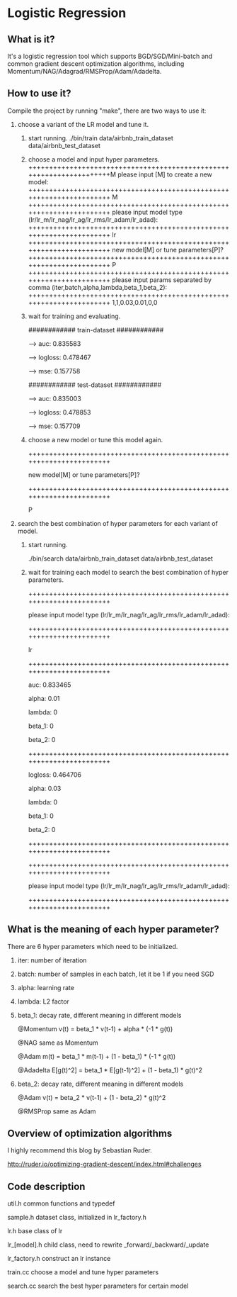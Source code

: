 # Logistic Regression

What is it?
----------------------------------------------------------------------
It's a logistic regression tool which supports BGD/SGD/Mini-batch and common gradient descent
optimization algorithms, including Momentum/NAG/Adagrad/RMSProp/Adam/Adadelta.


How to use it?
----------------------------------------------------------------------
Compile the project by running "make", there are two ways to use it:

1.  choose a variant of the LR model and tune it.

    1)  start running.
        ./bin/train data/airbnb_train_dataset data/airbnb_test_dataset

    2)  choose a model and input hyper parameters.
        +++++++++++++++++++++++++++++++++++++++++++++++++++++++++++++++++++++M
        please input [M] to create a new model:
        +++++++++++++++++++++++++++++++++++++++++++++++++++++++++++++++++++++
        M
        +++++++++++++++++++++++++++++++++++++++++++++++++++++++++++++++++++++
        please input model type (lr/lr_m/lr_nag/lr_ag/lr_rms/lr_adam/lr_adad):
        +++++++++++++++++++++++++++++++++++++++++++++++++++++++++++++++++++++
        lr
        +++++++++++++++++++++++++++++++++++++++++++++++++++++++++++++++++++++
        new model[M] or tune parameters[P]?
        +++++++++++++++++++++++++++++++++++++++++++++++++++++++++++++++++++++
        P
        +++++++++++++++++++++++++++++++++++++++++++++++++++++++++++++++++++++
        please input params separated by comma (iter,batch,alpha,lambda,beta_1,beta_2):
        +++++++++++++++++++++++++++++++++++++++++++++++++++++++++++++++++++++
        1,1,0.03,0.01,0,0

    3)  wait for training and evaluating.

        ############ train-dataset ############

          --> auc: 0.835583

          --> logloss: 0.478467

          --> mse: 0.157758

        ############ test-dataset ############

          --> auc: 0.835003

          --> logloss: 0.478853

          --> mse: 0.157709

    4)  choose a new model or tune this model again.

        +++++++++++++++++++++++++++++++++++++++++++++++++++++++++++++++++++++

        new model[M] or tune parameters[P]?

        +++++++++++++++++++++++++++++++++++++++++++++++++++++++++++++++++++++

        P

2.  search the best combination of hyper parameters for each variant of model.

    1)  start running.

        ./bin/search data/airbnb_train_dataset data/airbnb_test_dataset

    2)  wait for training each model to search the best combination of hyper parameters.

        +++++++++++++++++++++++++++++++++++++++++++++++++++++++++++++++++++++

        please input model type (lr/lr_m/lr_nag/lr_ag/lr_rms/lr_adam/lr_adad):

        +++++++++++++++++++++++++++++++++++++++++++++++++++++++++++++++++++++

        lr

        +++++++++++++++++++++++++++++++++++++++++++++++++++++++++++++++++++++

        auc: 0.833465

        alpha: 0.01

        lambda: 0

        beta_1: 0

        beta_2: 0

        +++++++++++++++++++++++++++++++++++++++++++++++++++++++++++++++++++++

        logloss: 0.464706

        alpha: 0.03

        lambda: 0

        beta_1: 0

        beta_2: 0

        +++++++++++++++++++++++++++++++++++++++++++++++++++++++++++++++++++++

        +++++++++++++++++++++++++++++++++++++++++++++++++++++++++++++++++++++

        please input model type (lr/lr_m/lr_nag/lr_ag/lr_rms/lr_adam/lr_adad):

        +++++++++++++++++++++++++++++++++++++++++++++++++++++++++++++++++++++


What is the meaning of each hyper parameter?
----------------------------------------------------------------------
There are 6 hyper parameters which need to be initialized.

1.  iter:     number of iteration

2.  batch:    number of samples in each batch, let it be 1 if you need SGD

3.  alpha:    learning rate

4.  lambda:   L2 factor

5.  beta_1:   decay rate, different meaning in different models

    @Momentum   v(t) = beta_1 * v(t-1) + alpha * (-1 * g(t))

    @NAG        same as Momentum

    @Adam       m(t) = beta_1 * m(t-1) + (1 - beta_1) * (-1 * g(t))

    @Adadelta   E[g(t)^2] = beta_1 * E[g(t-1)^2] + (1 - beta_1) * g(t)^2

6.  beta_2:   decay rate, different meaning in different models

    @Adam       v(t) = beta_2 * v(t-1) + (1 - beta_2) * g(t)^2

    @RMSProp    same as Adam


Overview of optimization algorithms
----------------------------------------------------------------------
I highly recommend this blog by Sebastian Ruder.

http://ruder.io/optimizing-gradient-descent/index.html#challenges


Code description
----------------------------------------------------------------------
util.h          common functions and typedef

sample.h        dataset class, initialized in lr_factory.h

lr.h            base class of lr

lr_[model].h    child class, need to rewrite _forward/_backward/_update

lr_factory.h    construct an lr instance

train.cc        choose a model and tune hyper parameters

search.cc       search the best hyper parameters for certain model
